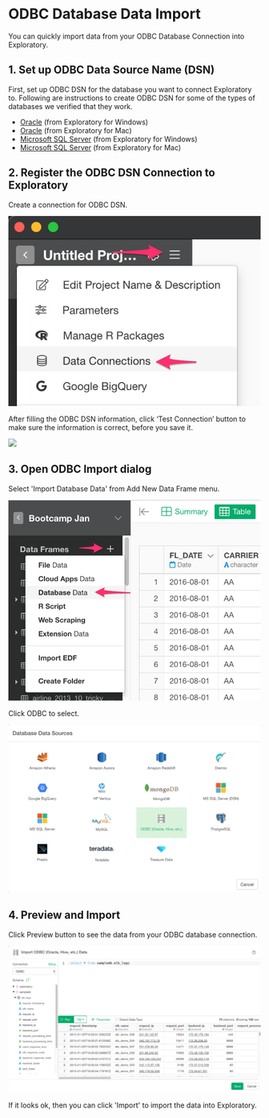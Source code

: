 # ODBC Database Data Import

You can quickly import data from your ODBC Database Connection into Exploratory.

## 1. Set up ODBC Data Source Name (DSN)

First, set up ODBC DSN for the database you want to connect Exploratory to. Following are instructions to create ODBC DSN for some of the types of databases we verified that they work.

* [Oracle](https://community.exploratory.io/t/connecting-to-oracle-database-through-odbc-from-windows-with-oracle-instance-client/499) (from Exploratory for Windows)
* [Oracle](https://community.exploratory.io/t/connecting-to-oracle-database-through-odbc-from-mac/347) (from Exploratory for Mac)
* [Microsoft SQL Server](https://community.exploratory.io/t/connecting-to-ms-sql-server-through-odbc-from-windows/341) (from Exploratory for Windows)
* [Microsoft SQL Server](https://community.exploratory.io/t/connecting-to-ms-sql-server-through-odbc-from-mac/339) (from Exploratory for Mac)

## 2. Register the ODBC DSN Connection to Exploratory

Create a connection for ODBC DSN.

![](images/connection.png)

After filling the ODBC DSN information, click ‘Test Connection’ button to make sure the information is correct, before you save it.

![](images/odbc_connection.png)

## 3. Open ODBC Import dialog

Select 'Import Database Data' from Add New Data Frame menu.

![](images/import-database.png)

Click ODBC to select.

![](images/select_odbc_datasource.png)


## 4. Preview and Import

Click Preview button to see the data from your ODBC database connection.

![](images/odbc_preview.png)

If it looks ok, then you can click 'Import' to import the data into Exploratory.
